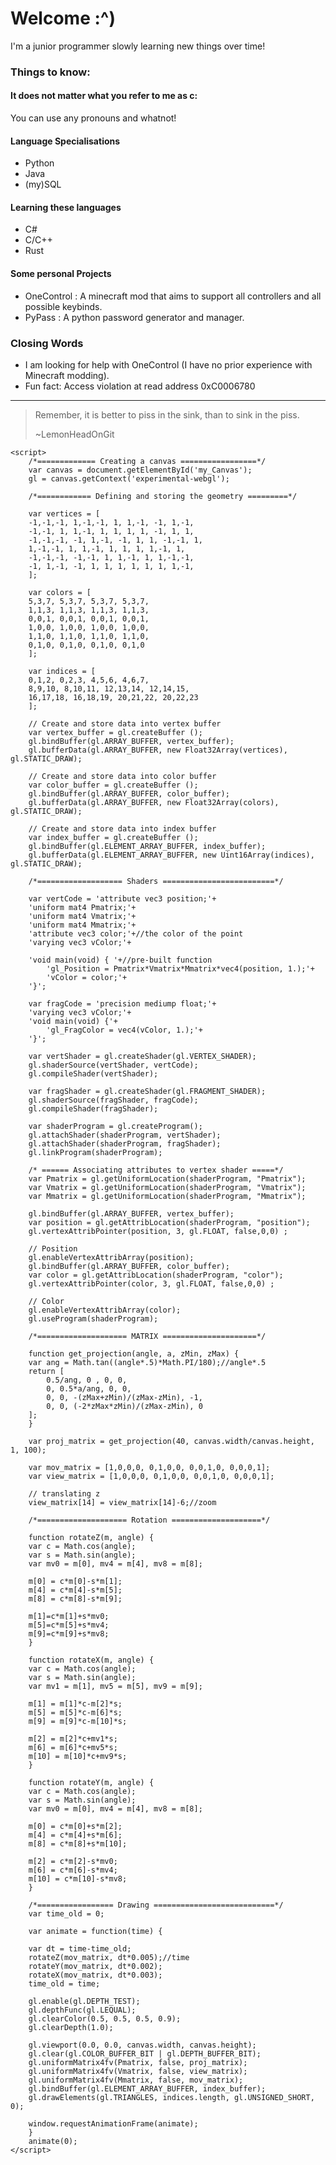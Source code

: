 # Welcome :^)

I'm a junior programmer slowly learning new things over time!

### Things to know:

#### It does not matter what you refer to me as c:
You can use any pronouns and whatnot!

#### Language Specialisations
- Python
- Java
- (my)SQL

#### Learning these languages
- C#
- C/C++
- Rust

#### Some personal Projects
- OneControl : A minecraft mod that aims to support all controllers and all possible keybinds.
- PyPass : A python password generator and manager.

### Closing Words

- I am looking for help with OneControl (I have no prior experience with Minecraft modding).
- Fun fact: Access violation at read address 0xC0006780

-----

> Remember, it is better to piss in the sink, than to sink in the piss.
>
> ~LemonHeadOnGit

<canvas width = "570" height = "570" id = "my_Canvas" />

    <script>
        /*============= Creating a canvas =================*/
        var canvas = document.getElementById('my_Canvas');
        gl = canvas.getContext('experimental-webgl');

        /*============ Defining and storing the geometry =========*/

        var vertices = [
        -1,-1,-1, 1,-1,-1, 1, 1,-1, -1, 1,-1,
        -1,-1, 1, 1,-1, 1, 1, 1, 1, -1, 1, 1,
        -1,-1,-1, -1, 1,-1, -1, 1, 1, -1,-1, 1,
        1,-1,-1, 1, 1,-1, 1, 1, 1, 1,-1, 1,
        -1,-1,-1, -1,-1, 1, 1,-1, 1, 1,-1,-1,
        -1, 1,-1, -1, 1, 1, 1, 1, 1, 1, 1,-1, 
        ];

        var colors = [
        5,3,7, 5,3,7, 5,3,7, 5,3,7,
        1,1,3, 1,1,3, 1,1,3, 1,1,3,
        0,0,1, 0,0,1, 0,0,1, 0,0,1,
        1,0,0, 1,0,0, 1,0,0, 1,0,0,
        1,1,0, 1,1,0, 1,1,0, 1,1,0,
        0,1,0, 0,1,0, 0,1,0, 0,1,0
        ];

        var indices = [
        0,1,2, 0,2,3, 4,5,6, 4,6,7,
        8,9,10, 8,10,11, 12,13,14, 12,14,15,
        16,17,18, 16,18,19, 20,21,22, 20,22,23 
        ];

        // Create and store data into vertex buffer
        var vertex_buffer = gl.createBuffer ();
        gl.bindBuffer(gl.ARRAY_BUFFER, vertex_buffer);
        gl.bufferData(gl.ARRAY_BUFFER, new Float32Array(vertices), gl.STATIC_DRAW);

        // Create and store data into color buffer
        var color_buffer = gl.createBuffer ();
        gl.bindBuffer(gl.ARRAY_BUFFER, color_buffer);
        gl.bufferData(gl.ARRAY_BUFFER, new Float32Array(colors), gl.STATIC_DRAW);

        // Create and store data into index buffer
        var index_buffer = gl.createBuffer ();
        gl.bindBuffer(gl.ELEMENT_ARRAY_BUFFER, index_buffer);
        gl.bufferData(gl.ELEMENT_ARRAY_BUFFER, new Uint16Array(indices), gl.STATIC_DRAW);

        /*=================== Shaders =========================*/

        var vertCode = 'attribute vec3 position;'+
        'uniform mat4 Pmatrix;'+
        'uniform mat4 Vmatrix;'+
        'uniform mat4 Mmatrix;'+
        'attribute vec3 color;'+//the color of the point
        'varying vec3 vColor;'+

        'void main(void) { '+//pre-built function
            'gl_Position = Pmatrix*Vmatrix*Mmatrix*vec4(position, 1.);'+
            'vColor = color;'+
        '}';

        var fragCode = 'precision mediump float;'+
        'varying vec3 vColor;'+
        'void main(void) {'+
            'gl_FragColor = vec4(vColor, 1.);'+
        '}';

        var vertShader = gl.createShader(gl.VERTEX_SHADER);
        gl.shaderSource(vertShader, vertCode);
        gl.compileShader(vertShader);

        var fragShader = gl.createShader(gl.FRAGMENT_SHADER);
        gl.shaderSource(fragShader, fragCode);
        gl.compileShader(fragShader);

        var shaderProgram = gl.createProgram();
        gl.attachShader(shaderProgram, vertShader);
        gl.attachShader(shaderProgram, fragShader);
        gl.linkProgram(shaderProgram);

        /* ====== Associating attributes to vertex shader =====*/
        var Pmatrix = gl.getUniformLocation(shaderProgram, "Pmatrix");
        var Vmatrix = gl.getUniformLocation(shaderProgram, "Vmatrix");
        var Mmatrix = gl.getUniformLocation(shaderProgram, "Mmatrix");

        gl.bindBuffer(gl.ARRAY_BUFFER, vertex_buffer);
        var position = gl.getAttribLocation(shaderProgram, "position");
        gl.vertexAttribPointer(position, 3, gl.FLOAT, false,0,0) ;

        // Position
        gl.enableVertexAttribArray(position);
        gl.bindBuffer(gl.ARRAY_BUFFER, color_buffer);
        var color = gl.getAttribLocation(shaderProgram, "color");
        gl.vertexAttribPointer(color, 3, gl.FLOAT, false,0,0) ;

        // Color
        gl.enableVertexAttribArray(color);
        gl.useProgram(shaderProgram);

        /*==================== MATRIX =====================*/

        function get_projection(angle, a, zMin, zMax) {
        var ang = Math.tan((angle*.5)*Math.PI/180);//angle*.5
        return [
            0.5/ang, 0 , 0, 0,
            0, 0.5*a/ang, 0, 0,
            0, 0, -(zMax+zMin)/(zMax-zMin), -1,
            0, 0, (-2*zMax*zMin)/(zMax-zMin), 0 
        ];
        }

        var proj_matrix = get_projection(40, canvas.width/canvas.height, 1, 100);

        var mov_matrix = [1,0,0,0, 0,1,0,0, 0,0,1,0, 0,0,0,1];
        var view_matrix = [1,0,0,0, 0,1,0,0, 0,0,1,0, 0,0,0,1];

        // translating z
        view_matrix[14] = view_matrix[14]-6;//zoom

        /*==================== Rotation ====================*/

        function rotateZ(m, angle) {
        var c = Math.cos(angle);
        var s = Math.sin(angle);
        var mv0 = m[0], mv4 = m[4], mv8 = m[8];

        m[0] = c*m[0]-s*m[1];
        m[4] = c*m[4]-s*m[5];
        m[8] = c*m[8]-s*m[9];

        m[1]=c*m[1]+s*mv0;
        m[5]=c*m[5]+s*mv4;
        m[9]=c*m[9]+s*mv8;
        }

        function rotateX(m, angle) {
        var c = Math.cos(angle);
        var s = Math.sin(angle);
        var mv1 = m[1], mv5 = m[5], mv9 = m[9];

        m[1] = m[1]*c-m[2]*s;
        m[5] = m[5]*c-m[6]*s;
        m[9] = m[9]*c-m[10]*s;

        m[2] = m[2]*c+mv1*s;
        m[6] = m[6]*c+mv5*s;
        m[10] = m[10]*c+mv9*s;
        }

        function rotateY(m, angle) {
        var c = Math.cos(angle);
        var s = Math.sin(angle);
        var mv0 = m[0], mv4 = m[4], mv8 = m[8];

        m[0] = c*m[0]+s*m[2];
        m[4] = c*m[4]+s*m[6];
        m[8] = c*m[8]+s*m[10];

        m[2] = c*m[2]-s*mv0;
        m[6] = c*m[6]-s*mv4;
        m[10] = c*m[10]-s*mv8;
        }

        /*================= Drawing ===========================*/
        var time_old = 0;

        var animate = function(time) {

        var dt = time-time_old;
        rotateZ(mov_matrix, dt*0.005);//time
        rotateY(mov_matrix, dt*0.002);
        rotateX(mov_matrix, dt*0.003);
        time_old = time;

        gl.enable(gl.DEPTH_TEST);
        gl.depthFunc(gl.LEQUAL);
        gl.clearColor(0.5, 0.5, 0.5, 0.9);
        gl.clearDepth(1.0);

        gl.viewport(0.0, 0.0, canvas.width, canvas.height);
        gl.clear(gl.COLOR_BUFFER_BIT | gl.DEPTH_BUFFER_BIT);
        gl.uniformMatrix4fv(Pmatrix, false, proj_matrix);
        gl.uniformMatrix4fv(Vmatrix, false, view_matrix);
        gl.uniformMatrix4fv(Mmatrix, false, mov_matrix);
        gl.bindBuffer(gl.ELEMENT_ARRAY_BUFFER, index_buffer);
        gl.drawElements(gl.TRIANGLES, indices.length, gl.UNSIGNED_SHORT, 0);

        window.requestAnimationFrame(animate);
        }
        animate(0);
    </script>
</body>